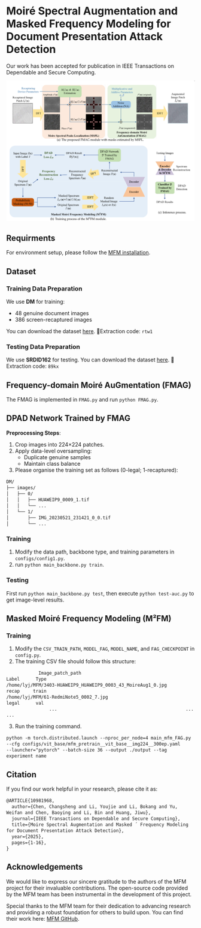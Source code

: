 # Moiré Spectral Augmentation and Masked Frequency Modeling for Document Presentation Attack Detection
Our work has been accepted for publication in IEEE Transactions on Dependable and Secure Computing.

![Method Overview](figure/image1.png)

## Requirments

For environment setup, please follow the [MFM installation](https://github.com/Jiahao000/MFM/blob/master/docs/INSTALL.md).

## Dataset

### Training Data Preparation

We use  **DM** for training:
- 48 genuine document images
- 386 screen-recaptured images

You can download the dataset [here](https://pan.baidu.com/s/1cSHTpfrWxP8nUyHTRZOZ_g).  🔑Extraction code: `rtw1`

### Testing Data Preparation

We use **SRDID162** for testing. You can download the dataset [here](https://pan.baidu.com/s/1M2GYhMPQHe6af_gvGT1Z1w).   🔑Extraction code: `89kx`

## Frequency-domain Moiré AuGmentation (FMAG)
The FMAG is implemented in `FMAG.py` and run `python FMAG.py`.

## DPAD Network Trained by FMAG

**Preprocessing Steps**:
1. Crop images into 224×224 patches.
2. Apply data-level oversampling:
   - Duplicate genuine samples
   - Maintain class balance
3. Please organise the training set as follows (0-legal; 1-recaptured):
```plaintext
DM/
├── images/
│   ├── 0/         
│   │   ├── HUAWEIP9_0009_1.tif
│   │   └── ...
│   └── 1/   
│       ├── IMG_20230521_231421_0_0.tif
│       └── ...
```

### Training

1. Modify the data path, backbone type, and training parameters in `configs/config1.py`.
2. run `python main_backbone.py train`.

### Testing 
First run `python main_backbone.py test`, then execute `python test-auc.py` to get image-level results.

## Masked Moiré Frequency Modeling (M²FM)

### Training
1. Modify the `CSV_TRAIN_PATH`, `MODEL_FAG`, `MODEL_NAME`, and `FAG_CHECKPOINT` in `config.py`.
2. The training CSV file should follow this structure:
```
            Image_patch_path                                      Label      Type
/home/lyj/MFM/3403-HUAWEIP9_HUAWEIP9_0003_43_MoireAug1_0.jpg      recap     train
/home/lyj/MFM/61-RedmiNote5_0002_7.jpg                            legal      val
                ...                                                ...       ...
```
3. Run the training command.
```
python -m torch.distributed.launch --nproc_per_node=4 main_mfm_FAG.py
--cfg configs/vit_base/mfm_pretrain__vit_base__img224__300ep.yaml
--launcher="pytorch" --batch-size 36 --output ./output --tag experiment name
```

## Citation

If you find our work helpful in your research, please cite it as:

```
@ARTICLE{10981968,
  author={Chen, Changsheng and Li, Youjie and Li, Bokang and Yu, Weifan and Chen, Baoying and Li, Bin and Huang, Jiwu},
  journal={IEEE Transactions on Dependable and Secure Computing}, 
  title={Moire Spectral Augmentation and Masked ´ Frequency Modeling for Document Presentation Attack Detection}, 
  year={2025},
  pages={1-16},
}
```

## Acknowledgements

We would like to express our sincere gratitude to the authors of the MFM project for their invaluable contributions. The open-source code provided by the MFM team has been instrumental in the development of this project. 

Special thanks to the MFM team for their dedication to advancing research and providing a robust foundation for others to build upon. You can find their work here: [MFM GitHub](https://github.com/Jiahao000/MFM).

